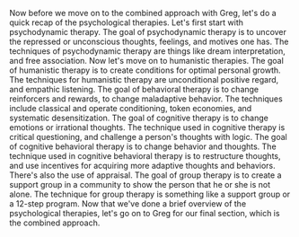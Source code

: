 Now before we move on to the combined approach with Greg, let's do a quick
recap of the psychological therapies. Let's first start with psychodynamic
therapy. The goal of psychodynamic therapy is to uncover the repressed or
unconscious thoughts, feelings, and motives one has. The techniques of
psychodynamic therapy are things like dream interpretation, and free
association. Now let's move on to humanistic therapies. The goal of humanistic
therapy is to create conditions for optimal personal growth. The techniques for
humanistic therapy are unconditional positive regard, and empathic listening.
The goal of behavioral therapy is to change reinforcers and rewards, to change
maladaptive behavior. The techniques include classical and operate
conditioning, token economies, and systematic desensitization. The goal of
cognitive therapy is to change emotions or irrational thoughts. The technique
used in cognitive therapy is critical questioning, and challenge a person's
thoughts with logic. The goal of cognitive behavioral therapy is to change
behavior and thoughts. The technique used in cognitive behavioral therapy is to
restructure thoughts, and use incentives for acquiring more adaptive thoughts
and behaviors. There's also the use of appraisal. The goal of group therapy is
to create a support group in a community to show the person that he or she is
not alone. The technique for group therapy is something like a support group or
a 12-step program. Now that we've done a brief overview of the psychological
therapies, let's go on to Greg for our final section, which is the combined
approach.
